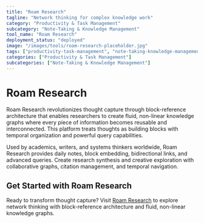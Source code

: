 ```yaml
---
title: "Roam Research"
tagline: "Network thinking for complex knowledge work"
category: "Productivity & Task Management"
subcategory: "Note-Taking & Knowledge Management"
tool_name: "Roam Research"
deployment_status: "deployed"
image: "/images/tools/roam-research-placeholder.jpg"
tags: ["productivity-task-management", "note-taking-knowledge-management", "networked-thought", "research-tools", "knowledge-graphs"]
categories: ["Productivity & Task Management"]
subcategories: ["Note-Taking & Knowledge Management"]
---
```


# Roam Research

Roam Research revolutionizes thought capture through block-reference architecture that enables researchers to create fluid, non-linear knowledge graphs where every piece of information becomes reusable and interconnected. This platform treats thoughts as building blocks with temporal organization and powerful query capabilities.

Used by academics, writers, and systems thinkers worldwide, Roam Research provides daily notes, block embedding, bidirectional links, and advanced queries. Create research synthesis and creative exploration with collaborative graphs, citation management, and temporal navigation.

## Get Started with Roam Research

Ready to transform thought capture? Visit [Roam Research](https://roamresearch.com) to explore network thinking with block-reference architecture and fluid, non-linear knowledge graphs.